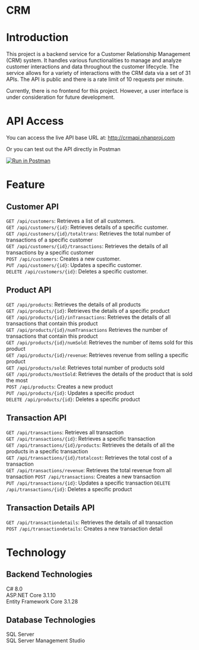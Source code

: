 # CRM
# Introduction
This project is a backend service for a Customer Relationship Management (CRM) system. It handles various functionalities to manage and analyze customer interactions and data throughout the customer lifecycle. The service allows for a variety of interactions with the CRM data via a set of 31 APIs. The API is public and there is a rate limit of 10 requests per minute.

Currently, there is no frontend for this project. However, a user interface is under consideration for future development.

# API Access

You can access the live API base URL at: <a href="http://crmapi.nhanproj.com" target="_blank">http://crmapi.nhanproj.com</a>

Or you can test out the API directly in Postman

[![Run in Postman](https://run.pstmn.io/button.svg)](https://app.getpostman.com/run-collection/21134493-45c2f268-d323-4161-92c5-93fe349dae50?action=collection%2Ffork&collection-url=entityId%3D21134493-45c2f268-d323-4161-92c5-93fe349dae50%26entityType%3Dcollection%26workspaceId%3Ddd3391fe-dcaf-46b2-92e4-92279ed2cc5b)

# Feature
## Customer API
`GET /api/customers`: Retrieves a list of all customers.    
`GET /api/customers/{id}`: Retrieves details of a specific customer.     
`GET /api/customers/{id}/totaltrans`: Retrieves the total number of transactions of a specific customer    
`GET /api/customers/{id}/transactions`: Retrieves the details of all transactions by a specific customer     
`POST /api/customers`: Creates a new customer.     
`PUT /api/customers/{id}`: Updates a specific customer.     
`DELETE /api/customers/{id}`: Deletes a specific customer.
## Product API
`GET /api/products`: Retrieves the details of all products     
`GET /api/products/{id}`: Retrieves the details of a specific product      
`GET /api/products/{id}/inTransactions`: Retrieves the details of all transactions that contain this product      
`GET /api/products/{id}/numTransactions` Retrieves the number of transactions that contain this product      
`GET /api/products/{id}/numSold`: Retrieves the number of items sold for this product      
`GET /api/products/{id}/revenue`: Retrieves revenue from selling a specific product     
`GET /api/products/sold`: Retrieves total number of products sold     
`GET /api/products/mostSold`: Retrieves the details of the product that is sold the most     
`POST /api/products`:  Creates a new product     
`PUT /api/products/{id}`: Updates a specific product     
`DELETE /api/products/{id}`:  Deletes a specific product
## Transaction API
`GET /api/transactions`: Retrieves all transaction    
`GET /api/transactions/{id}`: Retrieves a specific transaction    
`GET /api/transactions/{id}/products`: Retrieves the details of all the products in a specific transaction    
`GET /api/transactions/{id}/totalcost`: Retrieves the total cost of a transaction    
`GET /api/transactions/revenue`: Retrieves the total revenue from all transaction
`POST /api/transactions`: Creates a new transaction     
`PUT /api/transactions/{id}`: Updates a specific transaction
`DELETE /api/transactions/{id}`: Deletes a specific product
## Transaction Details API
`GET /api/transactiondetails`: Retrieves the details of all transaction     
`POST /api/transactiondetails`: Creates a new transaction detail

# Technology
## Backend Technologies
C# 8.0    
ASP.NET Core 3.1.10     
Entity Framework Core 3.1.28

## Database Technologies
SQL Server    
SQL Server Management Studio
